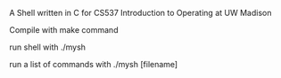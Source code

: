 A Shell written in C for CS537 Introduction to Operating at UW Madison

Compile with make command

run shell with ./mysh

run a list of commands with ./mysh [filename]
